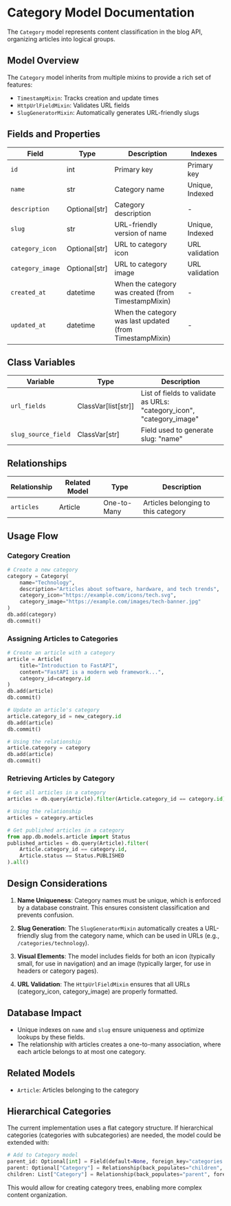 # Category Model Documentation

The `Category` model represents content classification in the blog API, organizing articles into logical groups.

## Model Overview

The `Category` model inherits from multiple mixins to provide a rich set of features:
- `TimestampMixin`: Tracks creation and update times
- `HttpUrlFieldMixin`: Validates URL fields
- `SlugGeneratorMixin`: Automatically generates URL-friendly slugs

## Fields and Properties

| Field | Type | Description | Indexes |
|-------|------|-------------|---------|
| `id` | int | Primary key | Primary key |
| `name` | str | Category name | Unique, Indexed |
| `description` | Optional[str] | Category description | - |
| `slug` | str | URL-friendly version of name | Unique, Indexed |
| `category_icon` | Optional[str] | URL to category icon | URL validation |
| `category_image` | Optional[str] | URL to category image | URL validation |
| `created_at` | datetime | When the category was created (from TimestampMixin) | - |
| `updated_at` | datetime | When the category was last updated (from TimestampMixin) | - |

## Class Variables

| Variable | Type | Description |
|----------|------|-------------|
| `url_fields` | ClassVar[list[str]] | List of fields to validate as URLs: "category_icon", "category_image" |
| `slug_source_field` | ClassVar[str] | Field used to generate slug: "name" |

## Relationships

| Relationship | Related Model | Type | Description |
|--------------|--------------|------|-------------|
| `articles` | Article | One-to-Many | Articles belonging to this category |

## Usage Flow

### Category Creation

```python
# Create a new category
category = Category(
    name="Technology",
    description="Articles about software, hardware, and tech trends",
    category_icon="https://example.com/icons/tech.svg",
    category_image="https://example.com/images/tech-banner.jpg"
)
db.add(category)
db.commit()
```

### Assigning Articles to Categories

```python
# Create an article with a category
article = Article(
    title="Introduction to FastAPI",
    content="FastAPI is a modern web framework...",
    category_id=category.id
)
db.add(article)
db.commit()

# Update an article's category
article.category_id = new_category.id
db.add(article)
db.commit()

# Using the relationship
article.category = category
db.add(article)
db.commit()
```

### Retrieving Articles by Category

```python
# Get all articles in a category
articles = db.query(Article).filter(Article.category_id == category.id).all()

# Using the relationship
articles = category.articles

# Get published articles in a category
from app.db.models.article import Status
published_articles = db.query(Article).filter(
    Article.category_id == category.id,
    Article.status == Status.PUBLISHED
).all()
```

## Design Considerations

1. **Name Uniqueness**: Category names must be unique, which is enforced by a database constraint. This ensures consistent classification and prevents confusion.

2. **Slug Generation**: The `SlugGeneratorMixin` automatically creates a URL-friendly slug from the category name, which can be used in URLs (e.g., `/categories/technology`).

3. **Visual Elements**: The model includes fields for both an icon (typically small, for use in navigation) and an image (typically larger, for use in headers or category pages).

4. **URL Validation**: The `HttpUrlFieldMixin` ensures that all URLs (category_icon, category_image) are properly formatted.

## Database Impact

- Unique indexes on `name` and `slug` ensure uniqueness and optimize lookups by these fields.
- The relationship with articles creates a one-to-many association, where each article belongs to at most one category.

## Related Models

- `Article`: Articles belonging to the category

## Hierarchical Categories

The current implementation uses a flat category structure. If hierarchical categories (categories with subcategories) are needed, the model could be extended with:

```python
# Add to Category model
parent_id: Optional[int] = Field(default=None, foreign_key="categories.id")
parent: Optional["Category"] = Relationship(back_populates="children", foreign_keys=[parent_id])
children: List["Category"] = Relationship(back_populates="parent", foreign_keys=[parent_id])
```

This would allow for creating category trees, enabling more complex content organization.
